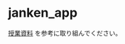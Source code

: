 # janken_app

[授業資料](https://seasoned-stream-100.notion.site/Flutter-133fc59da1d68176907ffe0b60cd0137?pvs=4) を参考に取り組んでください。
